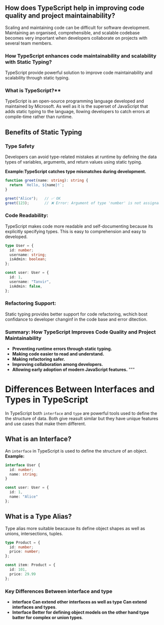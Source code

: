 ## How does TypeScript help in improving code quality and project maintainability?

Scaling and maintaining code can be difficult for software development. Maintaining an organised, comprehensible, and scalable codebase becomes very important when developers collaborate on projects with several team members.

### How TypeScript enhances code maintainability and scalability with Static Typing?

TypeScript provide powerful solution to improve code maintainability and scalability through static typing.

### What is TypeScript?**

TypeScript is an open-source programming language developed and maintained by Microsoft. As well as it is the superset of JavaScript that adds static typing to the language, llowing developers to catch errors at compile-time rather than runtime.

## Benefits of Static Typing

### Type Safety
Developers can avoid type-related mistakes at runtime by defining the data types of variables, arguments, and return values using static typing.

**Example:TypeScript catches type mismatches during development.**

```ts
function greet(name: string): string {
  return `Hello, ${name}!`;
}

greet("Alice");   // ✅ OK
greet(123);       // ❌ Error: Argument of type 'number' is not assignable to parameter of type 'string'.

```
### Code Readability:
TypeScript makes code more readable and self-documenting because its explicitly specifying types. This is easy to  comprehension and easy to developed.

```ts
type User = {
  id: number;
  username: string;
  isAdmin: boolean;
};

const user: User = {
  id: 1,
  username: "Tanvir",
  isAdmin: false,
};


```

### Refactoring Support:
Static typing provides better support for code refactoring, wchich bost confidance to developer changinf in the code base and error ditection.


### Summary: How TypeScript Improves Code Quality and Project Maintainability

- **Preventing runtime errors through static typing.**
- **Making code easier to read and understand.**
- **Making refactoring safer.**
- **Improving collaboration among developers.**
- **Allowing early adoption of modern JavaScript features.**
"""




# Differences Between Interfaces and Types in TypeScript

In TypeScript both `interface` and `type` are powerful tools used to define the the structure of data. Both give reasult similar but they have unique features and use cases that make them different.

## What is an Interface?
An `interface` in TypeScript is used to define the structure of an object.
**Example:**
```ts
interface User {
  id: number;
  name: string;
}

const user: User = {
  id: 1,
  name: "Alice"
};
```

## What is a Type Alias?
Type alias more suitable beacause its define object shapes as well as unions, intersections, tuples.
```ts
type Product = {
  id: number;
  price: number;
};

const item: Product = {
  id: 101,
  price: 29.99
};
```
### Key Differences Between interface and type
- **interface Can extend other interfaces as well as type Can extend interfaces and types**.
- **Interface Better for defining object models on the other hand type batter for complex or union types**.



